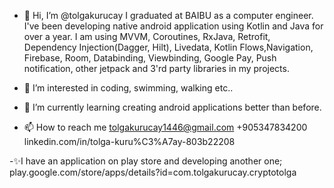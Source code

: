 - 👋 Hi, I’m @tolgakurucay
I graduated at BAIBU as a computer engineer. I've been developing native android application using Kotlin and Java for over a year. I am using MVVM, Coroutines, RxJava, Retrofit, Dependency Injection(Dagger, Hilt), Livedata, Kotlin Flows,Navigation, Firebase, Room, Databinding, Viewbinding, Google Pay, Push notification, other jetpack and 3'rd party libraries in my projects.

- 👀 I’m interested in
coding, swimming, walking etc..

- 🌱 I’m currently learning
creating android applications better than before.

- 📫 How to reach me 
tolgakurucay1446@gmail.com
+905347834200
linkedin.com/in/tolga-kuru%C3%A7ay-803b22208

-✨I have an application on play store and developing another one;
play.google.com/store/apps/details?id=com.tolgakurucay.cryptotolga





<!---
tolgakurucay/tolgakurucay is a ✨ special ✨ repository because its `README.md` (this file) appears on your GitHub profile.
You can click the Preview link to take a look at your changes.
--->
